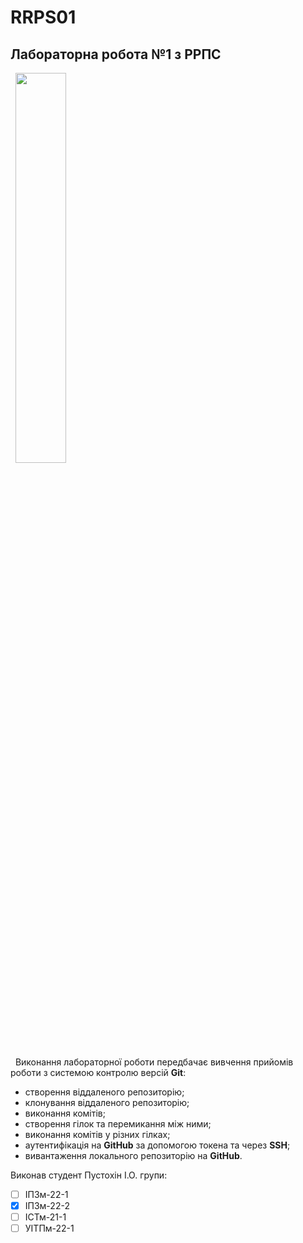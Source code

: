 # RRPS01
## Лабораторна робота №1 з РРПС

 
<img src="https://media.ztu.edu.ua/wp-content/uploads/2020/02/Group-6-1-1536x465.png" width="40%" height="auto" />

 
Виконання лабораторної роботи передбачає вивчення прийомів роботи з системою контролю версій **Git**:
- створення віддаленого репозиторію;
- клонування віддаленого репозиторію;
- виконання комітів;
- створення гілок та перемикання між ними;
- виконання комітів у різних гілках;
- аутентифікація на **GitHub** за допомогою токена та через **SSH**;
- вивантаження локального репозиторію на **GitHub**.


Виконав студент Пустохін І.О. групи:
- [ ] ІПЗм-22-1
- [x] ІПЗм-22-2
- [ ] ІСТм-21-1
- [ ] УІТПм-22-1
